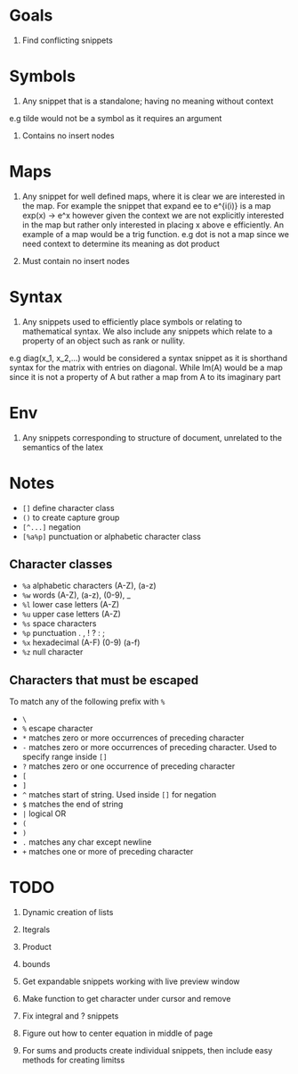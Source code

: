 # Goals
1. Find conflicting snippets

# Symbols
1. Any snippet that is a standalone; having no meaning without context

e.g tilde would not be a symbol as it requires an argument
1. Contains no insert nodes

# Maps
1. Any snippet for well defined maps, where it is clear we are interested in the map. For example the snippet that expand ee to e^{i(i)} is a map exp(x) -> e^x
however given the context we are not explicitly interested in the map but rather only interested in placing x above e efficiently. An example of a map would be a trig function.
e.g dot is not a map since we need context to determine its meaning as dot product

1. Must contain no insert nodes

# Syntax
1. Any snippets used to efficiently place symbols or relating to mathematical syntax. We also include any snippets which 
relate to a property of an object such as rank or nullity.

e.g diag(x_1, x_2,...) would be considered a syntax snippet as it is shorthand syntax for
the matrix with entries on diagonal. While Im(A) would be a map since it is not a property of A but rather a map from A
to its imaginary part

# Env
1. Any snippets corresponding to structure of document, unrelated to the semantics of the latex


# Notes
* `[]` define character class
* `()` to create capture group
* `[^...]` negation
* `[%a%p]` punctuation or alphabetic character class

## Character classes
* `%a` alphabetic characters (A-Z), (a-z)
* `%w` words (A-Z), (a-z), (0-9), _
* `%l` lower case letters (A-Z)
* `%u` upper case letters (A-Z)
* `%s` space characters
* `%p` punctuation . , ! ? : ;
* `%x` hexadecimal (A-F) (0-9) (a-f)
* `%z` null character

## Characters that must be escaped
To match any of the following prefix with `%`
* `\` 
* `%` escape character
* `*` matches zero or more occurrences of preceding character
* `-` matches zero or more occurrences of preceding character.
      Used to specify range inside `[]`
* `?` matches zero or one occurrence of preceding character
* `[`
* `]` 
* `^` matches start of string. Used inside `[]` for negation
* `$` matches the end of string
* `|` logical OR
* `(`
* `)`
* `.` matches any char except newline
* `+` matches one or more of preceding character



# TODO
1. Dynamic creation of lists
1. Itegrals
1. Product
1. bounds
1. Get expandable snippets working with live preview window

1. Make function to get character under cursor and remove
1. Fix integral and ? snippets


1. Figure out how to center equation in middle of page
1. For sums and products create individual snippets, then include easy methods for creating limitss
